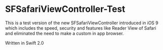 # SFSafariViewController-Test
This is a test version of the new SFSafariViewController introduced in iOS 9 which includes the speed, security and features like Reader View of Safari and eliminated the need to make a custom in app browser.

Written in Swift 2.0
